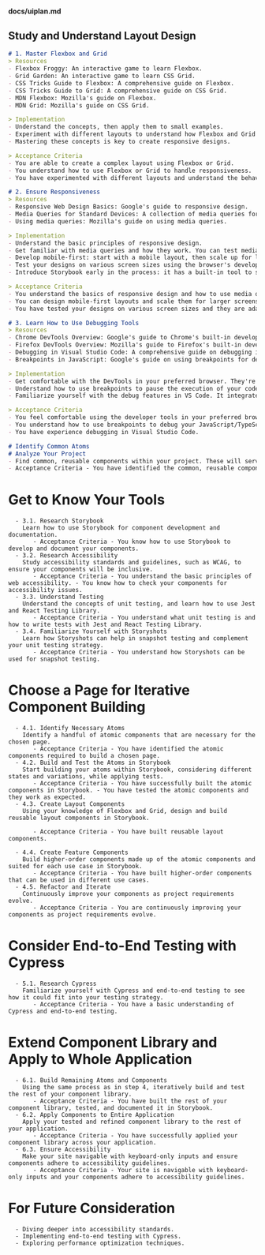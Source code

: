 #### docs/uiplan.md

## Study and Understand Layout Design

```md
# 1. Master Flexbox and Grid
> Resources
- Flexbox Froggy: An interactive game to learn Flexbox.
- Grid Garden: An interactive game to learn CSS Grid.
- CSS Tricks Guide to Flexbox: A comprehensive guide on Flexbox.
- CSS Tricks Guide to Grid: A comprehensive guide on CSS Grid.
- MDN Flexbox: Mozilla's guide on Flexbox.
- MDN Grid: Mozilla's guide on CSS Grid.

> Implementation
- Understand the concepts, then apply them to small examples.
- Experiment with different layouts to understand how Flexbox and Grid behave in different scenarios.
- Mastering these concepts is key to create responsive designs.

> Acceptance Criteria
- You are able to create a complex layout using Flexbox or Grid.
- You understand how to use Flexbox or Grid to handle responsiveness.
- You have experimented with different layouts and understand the behavior of Flexbox and Grid in different scenarios.

# 2. Ensure Responsiveness
> Resources
- Responsive Web Design Basics: Google's guide to responsive design.
- Media Queries for Standard Devices: A collection of media queries for standard devices.
- Using media queries: Mozilla's guide on using media queries.

> Implementation
- Understand the basic principles of responsive design.
- Get familiar with media queries and how they work. You can test media queries in the browser's developer tools.
- Develop mobile-first: start with a mobile layout, then scale up for larger screens. This approach ensures that your site performs well on smaller, resource-constrained devices.
- Test your designs on various screen sizes using the browser's developer tools or using a tool like Sizzy.
- Introduce Storybook early in the process: it has a built-in tool to simulate different viewport sizes, which makes it easier to develop and test components for various screen sizes.

> Acceptance Criteria
- You understand the basics of responsive design and how to use media queries.
- You can design mobile-first layouts and scale them for larger screens.
- You have tested your designs on various screen sizes and they are adaptable.

# 3. Learn How to Use Debugging Tools
> Resources
- Chrome DevTools Overview: Google's guide to Chrome's built-in developer tools.
- Firefox DevTools Overview: Mozilla's guide to Firefox's built-in developer tools.
- Debugging in Visual Studio Code: A comprehensive guide on debugging in VS Code.
- Breakpoints in JavaScript: Google's guide on using breakpoints for debugging JavaScript.

> Implementation
- Get comfortable with the DevTools in your preferred browser. They're a powerful aid in web development.
- Understand how to use breakpoints to pause the execution of your code. This will allow you to inspect the current state of your app at that point in time.
- Familiarize yourself with the debug features in VS Code. It integrates nicely with Chrome/Firefox and allows you to debug your JavaScript/TypeScript code directly in the editor.

> Acceptance Criteria
- You feel comfortable using the developer tools in your preferred browser.
- You understand how to use breakpoints to debug your JavaScript/TypeScript code.
- You have experience debugging in Visual Studio Code.
```

```md
# Identify Common Atoms
# Analyze Your Project
- Find common, reusable components within your project. These will serve as your "atoms".
- Acceptance Criteria - You have identified the common, reusable components (atoms) in your project.
```

# Get to Know Your Tools

      - 3.1. Research Storybook
        Learn how to use Storybook for component development and documentation.
           - Acceptance Criteria - You know how to use Storybook to develop and document your components.
      - 3.2. Research Accessibility
        Study accessibility standards and guidelines, such as WCAG, to ensure your components will be inclusive.
           - Acceptance Criteria - You understand the basic principles of web accessibility. - You know how to check your components for accessibility issues.
      - 3.3. Understand Testing
        Understand the concepts of unit testing, and learn how to use Jest and React Testing Library.
           - Acceptance Criteria - You understand what unit testing is and how to write tests with Jest and React Testing Library.
      - 3.4. Familiarize Yourself with Storyshots
        Learn how Storyshots can help in snapshot testing and complement your unit testing strategy.
           - Acceptance Criteria - You understand how Storyshots can be used for snapshot testing.

# Choose a Page for Iterative Component Building

      - 4.1. Identify Necessary Atoms
        Identify a handful of atomic components that are necessary for the chosen page.
           - Acceptance Criteria - You have identified the atomic components required to build a chosen page.
      - 4.2. Build and Test the Atoms in Storybook
        Start building your atoms within Storybook, considering different states and variations, while applying tests.
           - Acceptance Criteria - You have successfully built the atomic components in Storybook. - You have tested the atomic components and they work as expected.
      - 4.3. Create Layout Components
        Using your knowledge of Flexbox and Grid, design and build reusable layout components in Storybook.

           - Acceptance Criteria - You have built reusable layout components.

      - 4.4. Create Feature Components
        Build higher-order components made up of the atomic components and suited for each use case in Storybook.
           - Acceptance Criteria - You have built higher-order components that can be used in different use cases.
      - 4.5. Refactor and Iterate
        Continuously improve your components as project requirements evolve.
           - Acceptance Criteria - You are continuously improving your components as project requirements evolve.

# Consider End-to-End Testing with Cypress

      - 5.1. Research Cypress
        Familiarize yourself with Cypress and end-to-end testing to see how it could fit into your testing strategy.
           - Acceptance Criteria - You have a basic understanding of Cypress and end-to-end testing.

# Extend Component Library and Apply to Whole Application

      - 6.1. Build Remaining Atoms and Components
        Using the same process as in step 4, iteratively build and test the rest of your component library.
           - Acceptance Criteria - You have built the rest of your component library, tested, and documented it in Storybook.
      - 6.2. Apply Components to Entire Application
        Apply your tested and refined component library to the rest of your application.
           - Acceptance Criteria - You have successfully applied your component library across your application.
      - 6.3. Ensure Accessibility
        Make your site navigable with keyboard-only inputs and ensure components adhere to accessibility guidelines.
           - Acceptance Criteria - Your site is navigable with keyboard-only inputs and your components adhere to accessibility guidelines.

# For Future Consideration

      - Diving deeper into accessibility standards.
      - Implementing end-to-end testing with Cypress.
      - Exploring performance optimization techniques.
